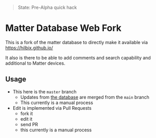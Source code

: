 > State: Pre-Alpha quick hack

# Matter Database Web Fork

This is a fork of the matter database to directly make it available via <https://hilbix.github.io/>

It also is there to be able to add comments and search capability and additional to Matter devices.

## Usage

- This here is the `master` branch
  - Updates from [the database](https://github.com/matterdatabase/matterdatabase) are merged from the `main` branch
  - This currently is a manual process
- Edit is implemented via Pull Requests
  - fork it
  - edit it
  - send PR
  - this currently is a manual process

